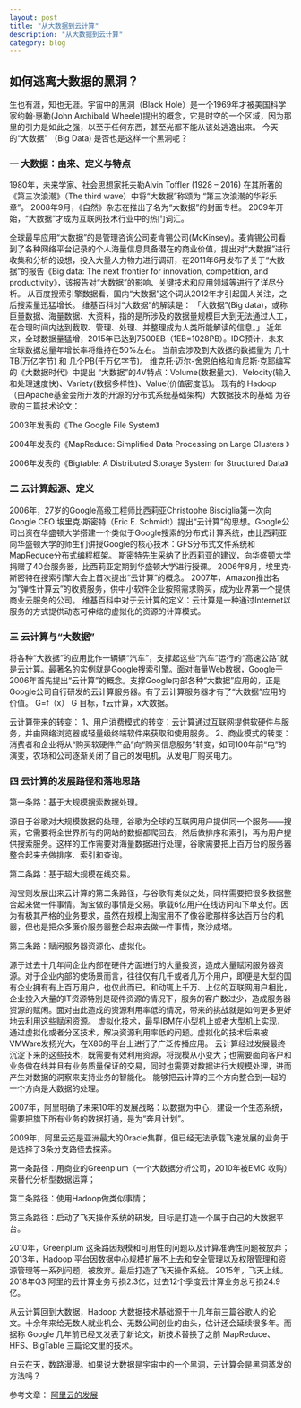 ```yaml
---
layout: post
title: "从大数据到云计算"
description: "从大数据到云计算"
category: blog
---
```


## 如何逃离大数据的黑洞？

生也有涯，知也无涯。宇宙中的黑洞（Black Hole）是一个1969年才被美国科学家约翰·惠勒(John Archibald Wheele)提出的概念，它是时空的一个区域，因为那里的引力是如此之强，以至于任何东西，甚至光都不能从该处逃逸出来。
今天的“大数据” （Big Data) 是否也是这样一个黑洞呢？


### 一 大数据：由来、定义与特点
1980年，未来学家、社会思想家托夫勒Alvin Toffler (1928 – 2016) 在其所著的《第三次浪潮》（The third wave）中将“大数据”称颂为 “第三次浪潮的华彩乐章”。
2008年9月，《自然》杂志在推出了名为“大数据”的封面专栏。
2009年开始，“大数据”才成为互联网技术行业中的热门词汇。

全球最早应用“大数据”的是管理咨询公司麦肯锡公司(McKinsey)。麦肯锡公司看到了各种网络平台记录的个人海量信息具备潜在的商业价值，提出对“大数据”进行收集和分析的设想，投入大量人力物力进行调研，在2011年6月发布了关于“大数据”的报告《Big data: The next frontier for innovation, competition, and productivity》，该报告对“大数据”的影响、关键技术和应用领域等进行了详尽分析。
从百度搜索引擎数据看，国内“大数据”这个词从2012年才引起国人关注，之后搜索量迅猛增长。
维基百科对“大数据”的解读是：
「大数据”(Big data)，或称巨量数据、海量数据、大资料，指的是所涉及的数据量规模巨大到无法通过人工，在合理时间内达到截取、管理、处理、并整理成为人类所能解读的信息。」
近年来，全球数据量猛增，2015年已达到7500EB（1EB=1028PB）。IDC预计，未来全球数据总量年增长率将维持在50%左右。
当前会涉及到大数据的数据量为 几十TB(万亿字节) 和 几个PB(千万亿字节)。
维克托·迈尔-舍恩伯格和肯尼斯·克耶编写的《大数据时代》中提出
“大数据”的4V特点：Volume(数据量大)、Velocity(输入和处理速度快)、Variety(数据多样性)、Value(价值密度低)。
现有的 Hadoop （由Apache基金会所开发的开源的分布式系统基础架构）大数据技术的基础 为谷歌的三篇技术论文：

2003年发表的《The Google File System》

2004年发表的《MapReduce: Simplified Data Processing on Large Clusters 》

2006年发表的《Bigtable: A Distributed Storage System for Structured Data》

### 二 云计算起源、定义

2006年，27岁的Google高级工程师比西莉亚Christophe Bisciglia第一次向Google CEO 埃里克·斯密特（Eric E. Schmidt）提出“云计算”的思想。Google公司出资在华盛顿大学搭建一个类似于Google搜索的分布式计算系统，由比西莉亚向华盛顿大学的师生们讲授Google的核心技术：GFS分布式文件系统和MapReduce分布式编程框架。
斯密特先生采纳了比西莉亚的建议，向华盛顿大学捐赠了40台服务器，比西莉亚定期到华盛顿大学进行授课。
2006年8月，埃里克·斯密特在搜索引擎大会上首次提出“云计算”的概念。
2007年，Amazon推出名为“弹性计算云”的收费服务，供中小软件企业按照需求购买，成为业界第一个提供商业云服务的公司。
维基百科中对于云计算的定义：云计算是一种通过Internet以服务的方式提供动态可伸缩的虚拟化的资源的计算模式。

### 三 云计算与“大数据”

将各种“大数据”的应用比作一辆辆“汽车”，支撑起这些“汽车”运行的“高速公路”就是云计算。最著名的实例就是Google搜索引擎。面对海量Web数据，Google于2006年首先提出“云计算”的概念。支撑Google内部各种“大数据”应用的，正是Google公司自行研发的云计算服务器。有了云计算服务器才有了“大数据”应用的价值。
G=f（x） G 目标，f云计算，x大数据。

云计算带来的转变：
1、用户消费模式的转变：云计算通过互联网提供软硬件与服务，并由网络浏览器或轻量级终端软件来获取和使用服务。
2、商业模式的转变：消费者和企业将从“购买软硬件产品”向“购买信息服务”转变，如同100年前“电”的演变，农场和公司逐渐关闭了自己的发电机，从发电厂购买电力。

### 四 云计算的发展路径和落地思路

第一条路：基于大规模搜索数据处理。

源自于谷歌对大规模数据的处理，谷歌为全球的互联网用户提供同一个服务——搜索，它需要将全世界所有的网站的数据都爬回去，然后做排序和索引，再为用户提供搜索服务。这样的工作需要对海量数据进行处理，谷歌需要把上百万台的服务器整合起来去做排序、索引和查询。

第二条路：基于超大规模在线交易。

淘宝则发展出来云计算的第二条路径，与谷歌有类似之处，同样需要把很多数据整合起来做一件事情。淘宝做的事情是交易。承载6亿用户在线访问和下单支付。因为有极其严格的业务要求，虽然在规模上淘宝用不了像谷歌那样多达百万台的机器，但也是把众多廉价服务器整合起来去做一件事情，聚沙成塔。

第三条路：赋闲服务器资源化、虚拟化。

源于过去十几年间企业内部在硬件方面进行的大量投资，造成大量赋闲服务器资源。对于企业内部的使场景而言，往往仅有几千或者几万个用户，即便是大型的国有企业拥有有上百万用户，也仅此而已。和动辄上千万、上亿的互联网用户相比，企业投入大量的IT资源特别是硬件资源的情况下，服务的客户数过少，造成服务器资源的赋闲。面对由此造成的资源利用率低的情况，带来的挑战就是如何更多更好地去利用这些赋闲资源。
虚拟化技术，最早IBM在小型机上或者大型机上实现，通过虚拟化或者分区技术，解决资源利用率低的问题。虚拟化的技术后来被VMWare发扬光大，在X86的平台上进行了广泛传播应用。
云计算经过发展最终沉淀下来的这些技术，既需要有效利用资源，将规模从小变大；也需要面向客户和业务做在线并且有业务质量保证的交易，同时也需要对数据进行大规模处理，进而产生对数据的洞察来支持业务的智能化。
能够把云计算的三个方向整合到一起的一个方向是大数据的处理。

2007年，阿里明确了未来10年的发展战略：以数据为中心，建设一个生态系统，需要把旗下所有业务的数据打通，是为“奔月计划”。

2009年，阿里云还是亚洲最大的Oracle集群，但已经无法承载飞速发展的业务于是选择了3条分支路径去探索。

第一条路径：用商业的Greenplum（一个大数据分析公司，2010年被EMC 收购）来替代分析型数据运算；

第二条路径：使用Hadoop做类似事情；

第三条路径：启动了飞天操作系统的研发，目标是打造一个属于自己的大数据平台。

2010年，Greenplum 这条路因规模和可用性的问题以及计算准确性问题被放弃；
2013年，Hadoop 平台因数据中心规模扩展不上去和安全管理以及权限管理和资源管理等一系列问题，被放弃。最后打造了飞天操作系统。
2015年，飞天上线。
2018年Q3 阿里的云计算业务亏损2.3亿，过去12个季度云计算业务总亏损24.9亿。

从云计算回到大数据，Hadoop 大数据技术基础源于十几年前三篇谷歌人的论文。十余年来给无数人就业机会、无数公司创业的由头，估计还会延续很多年。而据称 Google 几年前已经又发表了新论文，新技术替换了之前 MapReduce、HFS、BigTable 三篇论文里的技术。

白云在天，数路漫漫。如果说大数据是宇宙中的一个黑洞，云计算会是黑洞蒸发的方法吗？





参考文章：  [阿里云的发展](http://www.techweb.com.cn/news/2016-06-08/2344624.shtml)
